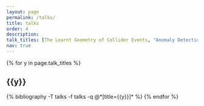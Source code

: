 ```yaml
---
layout: page
permalink: /talks/
title: talks
order: 4
description:
talk_titles: [The Learnt Geometry of Collider Events, "Anomaly Detection: CWoLa Hunting"]
nav: true
---
```


<div class="talks">

{% for y in page.talk_titles %}

  <h2 class="talk_topic">{{y}}</h2>
      {% bibliography -T talks -f talks -q @*[title={{y}}]* %}
          {% endfor %}

</div>
